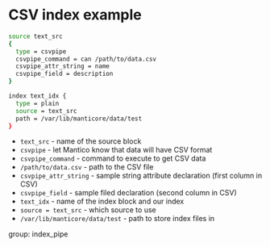 # CSV index example

```bash
source text_src
{
  type = csvpipe
  csvpipe_command = can /path/to/data.csv
  csvpipe_attr_string = name
  csvpipe_field = description
}

index text_idx {
  type = plain
  source = text_src
  path = /var/lib/manticore/data/test
}
```

- `text_src` - name of the source block
- `csvpipe` - let Mantico know that data will have CSV format
- `csvpipe_command` - command to execute to get CSV data
- `/path/to/data.csv` - path to the CSV file
- `csvpipe_attr_string` - sample string attribute declaration (first column in CSV)
- `csvpipe_field` - sample filed declaration (second column in CSV)
- `text_idx` - name of the index block and our index
- `source = text_src` - which source to use
- `/var/lib/manticore/data/test` - path to store index files in

group: index_pipe


